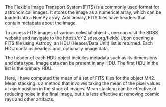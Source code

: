 The Flexible Image Transport System (FITS) is a commonly used format for astronomical images. It stores the image as a numerical array, which can be loaded into a NumPy array. Additionally, FITS files have headers that contain metadata about the image.

To access FITS images of various celestial objects, one can visit the SDSS website and navigate to the https://dr12.sdss.org/fields. Upon opening a FITS file using Astropy, an HDU (Header/Data Unit) list is returned. Each HDU contains headers and, optionally, image data.

The header of each HDU object includes metadata such as its dimensions and data type. Image data can be present in any HDU. The first HDU in the list is the primary HDU.

Here, I have computed the mean of a set of FITS files for the object M42.
Mean stacking is a method that involves taking the mean of the pixel values at each position in the stack of images. Mean stacking can be effective at reducing noise in the final image, but it is less effective at removing cosmic rays and other artifacts.
